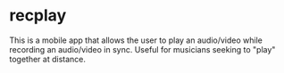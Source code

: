 # recplay
This is a mobile app that allows the user to play an audio/video while recording an audio/video in sync. Useful for musicians seeking to "play" together at distance.
